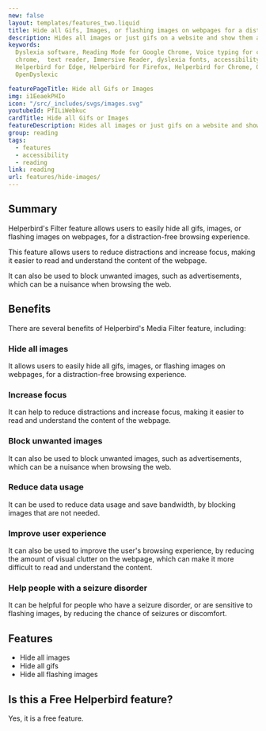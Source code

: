 ```yaml
---
new: false
layout: templates/features_two.liquid
title: Hide all Gifs, Images, or flashing images on webpages for a distraction-free browsing
description: Hides all images or just gifs on a website and show them again when your ready with Helperbirds media fitler.
keywords:
  Dyslexia software, Reading Mode for Google Chrome, Voice typing for chrome, Text to speech for
  chrome,  text reader, Immersive Reader, dyslexia fonts, accessibility software, dyslexia software,
  Helperbird for Edge, Helperbird for Firefox, Helperbird for Chrome, Opendyslexic for Chrome,
  OpenDyslexic

featurePageTitle: Hide all Gifs or Images
img: i1EeaekPHIo
icon: "/src/_includes/svgs/images.svg"
youtubeId: PfILiWebkuc
cardTitle: Hide all Gifs or Images
featureDescription: Hides all images or just gifs on a website and show them again when your ready.
group: reading
tags: 
  - features
  - accessibility
  - reading
link: reading
url: features/hide-images/
---
```


## Summary

Helperbird's Filter feature allows users to easily hide all gifs, images, or flashing images on webpages, for a distraction-free browsing experience. 

This feature allows users to reduce distractions and increase focus, making it easier to read and understand the content of the webpage. 

It can also be used to block unwanted images, such as advertisements, which can be a nuisance when browsing the web. 

## Benefits

There are several benefits of Helperbird's Media Filter feature, including:

### Hide all images
It allows users to easily hide all gifs, images, or flashing images on webpages, for a distraction-free browsing experience.

### Increase focus
It can help to reduce distractions and increase focus, making it easier to read and understand the content of the webpage.

### Block unwanted images
It can also be used to block unwanted images, such as advertisements, which can be a nuisance when browsing the web.


### Reduce data usage
It can be used to reduce data usage and save bandwidth, by blocking images that are not needed.


### Improve user experience
It can also be used to improve the user's browsing experience, by reducing the amount of visual clutter on the webpage, which can make it more difficult to read and understand the content.

### Help people with a seizure disorder
It can be helpful for people who have a seizure disorder, or are sensitive to flashing images, by reducing the chance of seizures or discomfort.

## Features

- Hide all images
- Hide all gifs
- Hide all flashing images

## Is this a Free Helperbird feature?

Yes, it is a free feature.



























